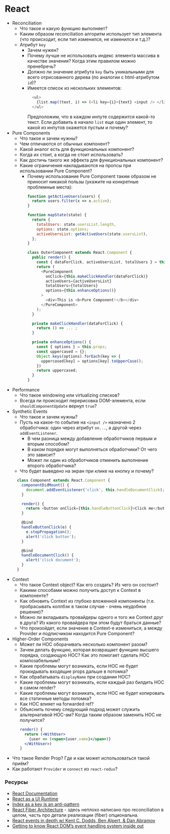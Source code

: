 # React

* Reconciliation
  * Что такое и какую функцию выполняет?
  * Каким образом reconciliation алгоритм использует тип элемента (что происходит, если тип изменился, не изменился и т.д.)?
  * Атрибут `key`
    * Зачем нужен?
    * Почему лучше не использовать индекс элемента массива в качестве значения? Когда этим правилом можно пренебречь?
    * Должно ли значение атрибута `key` быть уникальными для всего отрисованного дерева (по аналогии с html-атрибутом `id`)?
    * Имеется список из нескольких элементов:
      ```javascript
        <ul>
          {list.map((text, i) => (<li key={i}>{text} <input /> </li>))}
        </ul>
      ```
      Предположим, что в каждом инпуте содержится какой-то текст. Если добавить в начало `list` еще один элемент, то какой из инпутов окажется пустым и почему?
* Pure Components
  * Что такое и зачем нужны?
  * Чем отличаются от обычных компонент?
  * Какой аналог есть для функциональных компонент?
  * Когда их стоит, а когда не стоит использовать?
  * Как достичь такого же эффекта для функциональных компонент?
  * Какие ограничения накладываются на пропсы при использовании Pure Component?
    * Почему использование Pure Component таким образом не приносит никакой пользы (укажите на конкретные проблемные места):
      ```javascript
      function getActiveUsers(users) {
        return users.filter(x => x.active);
      }

      function mapState(state) {
        return {
          totalUsers: state.usersList.length,
          options: state.options;
          activeUsersList: getActiveUsers(state.usersList),
        };
      }

      class OuterComponent extends React.Component {
        public render() {
          const { dataForClick, activeUsersList, totalUsers } = this.props;
          return (
            <PureComponent
              onClick={this.makeClickHandler(dataForClick)}
              activeUsers={activeUsersList}
              totalUsers={totalUsers}
              options={this.enhanceOptions()}
            >
              <div>This is <b>Pure Component!</b></div>
            </PureComponent>
          );
        }

        private makeClickHandler(dataForClick) {
          return () => ... ;
        }

        private enhanceOptions() {
          const { options } = this.props;
          const uppercased = {};
          Object.keys(options).forEach(key => {
            uppercased[key] = options[key].toUpperCase();
          })
          return uppercased;
        }
      }
      ```
* Performance
  * Что такое windowing или virtualizing списков?
  * Всегда ли происходит перерисовка DOM-элемента, если `shouldComponentUpdate` вернул `true`?
* Synthetic Events
  * Что такое и зачем нужны?
  * Пусть на какое-то событие на `<input />` назначено 2 обработчика: один через атрибут `on...`, а другой через `addEventListener`.
    * В чем разница между добавление обработчиков первым и вторым способом?
    * В каком порядке могут выполняться обработчики? От чего это зависит?
    * Может ли один из обработчиков отменить выполнение второго обработчика?
  * Что будет выведено на экран при клике на кнопку и почему?
  ```javascript
    class Component extends React.Component {
      componentDidMount() {
        document.addEventListener('click', this.handleDocumentClick);
      }

      render() {
        return <button onClick={this.handleButtonClick}>Click me</button>;
      }

      @bind
      handleButtonClick(e) {
        e.stopPropagation();
        alert('click button');
      }

      @bind
      handleDocumentClick() {
        alert('click document');
      }
    }
  ```
* Context
  * Что такое Context object? Как его создать? Из чего он состоит?
  * Какими способами можно получить доступ к Context в компоненте?
  * Как обновить Context из глубоко вложенной компоненты (т.е. пробрасывать коллбэк в таком случае - очень неудобное решение)?
  * Можно ли вкладывать провайдеры одного и того же Context друг в друга? Из какого провайдера при этом будут браться данные?
  * Что произойдет, если значение в Context-е измениться, а между Provider и подписчиком находится Pure Component?
* Higher-Order Components
  * Может ли HOC оборачивать несколько компонент разом?
  * Зачем делать функцию, которая возвращает функцию высшего порядка, создающую HOC? Как это помогает сделать HOC композабельным?
  * Какие проблемы могут возникать, если HOC не будет прокидывать входящие props дальше в потомка?
  * Как обрабатывать `displayName` при создании HOC?
  * Какие проблемы могут возникать, если каждый раз билдить HOC в самом render?
  * Какие проблемы могут возникать, если HOC не будет копировать все статичные методы потомка?
  * Как HOC влияет на forwarded ref?
  * Объяснить почему следующий подход может служить альтернативой HOC-ам? Когда таким образом заменить HOC не получится?
    ```jsx
    render() {
      return (<WithUser>
        {user => (<span>{user.name}</span>)}
      </WithUser>)
    }
    ```
* Что такое Render Prop? Где и как может использоваться такой приём?
* Как работают `Provider` и `connect` из `react-redux`?

### Ресурсы
* [React Documentation](https://reactjs.org/docs/getting-started.html)
* [React as a UI Runtime](https://overreacted.io/react-as-a-ui-runtime/)
* [Index as a key is an anti-pattern](https://medium.com/@robinpokorny/index-as-a-key-is-an-anti-pattern-e0349aece318)
* [React Fiber Architecture](https://github.com/acdlite/react-fiber-architecture) - здесь неплохо написано про reconciliation в целом, часть про детали реализации (fiber) опциональна.
* [React events in depth w/ Kent C. Dodds, Ben Alpert, & Dan Abramov](https://www.youtube.com/watch?v=dRo_egw7tBc)
* [Getting to know React DOM’s event handling system inside out](https://medium.com/the-guild/getting-to-know-react-doms-event-handling-system-inside-out-378c44d2a5d0)
